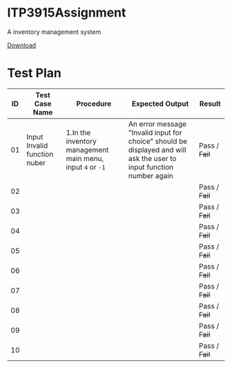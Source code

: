 # ITP3915Assignment
A inventory management system

[Download](https://github.com/alan67160/ITP3915Assignment)

# Test Plan
| ID | Test Case Name  | Procedure | Expected Output | Result |
| :-: | --------------- | --------- | --------------- | ------ |
| 01 | Input Invalid function nuber | 1.In the inventory management main menu, input `4` or `-1` | An error message "Invalid input for choice" should be displayed and will ask the user to input function number again | Pass / ~~Fail~~ |
| 02 |  |  |  | Pass / ~~Fail~~ |
| 03 |  |  |  | Pass / ~~Fail~~ |
| 04 |  |  |  | Pass / ~~Fail~~ |
| 05 |  |  |  | Pass / ~~Fail~~ |
| 06 |  |  |  | Pass / ~~Fail~~ |
| 07 |  |  |  | Pass / ~~Fail~~ |
| 08 |  |  |  | Pass / ~~Fail~~ |
| 09 |  |  |  | Pass / ~~Fail~~ |
| 10 |  |  |  | Pass / ~~Fail~~ |
